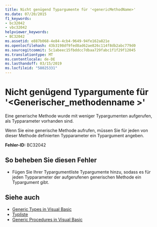 ```yaml
---
title: Nicht genügend Typargumente für '<genericMethodName>'
ms.date: 07/20/2015
f1_keywords:
- bc32042
- vbc32042
helpviewer_keywords:
- BC32042
ms.assetid: e887b068-4e84-4cb4-9649-94fe162a821e
ms.openlocfilehash: 43b3198df9fed8ad62ae826c114f8db2abc779d0
ms.sourcegitcommit: 5c1abeec15fbddcc7dbaa729fabc1f1f29f12045
ms.translationtype: MT
ms.contentlocale: de-DE
ms.lasthandoff: 03/15/2019
ms.locfileid: "58025331"
---
```

# <a name="too-few-type-arguments-to-genericmethodname"></a>Nicht genügend Typargumente für '\<Generischer_methodenname >'
Eine generische Methode wurde mit weniger Typargumenten aufgerufen, als Typparameter vorhanden sind.  
  
 Wenn Sie eine generische Methode aufrufen, müssen Sie für jeden von dieser Methode definierten Typparameter ein Typargument angeben.  
  
 **Fehler-ID:** BC32042  
  
## <a name="to-correct-this-error"></a>So beheben Sie diesen Fehler  
  
-   Fügen Sie Ihrer Typargumentliste Typargumente hinzu, sodass es für jeden Typparameter der aufgerufenen generischen Methode ein Typargument gibt.  
  
## <a name="see-also"></a>Siehe auch

- [Generic Types in Visual Basic](../../visual-basic/programming-guide/language-features/data-types/generic-types.md)
- [Typliste](../../visual-basic/language-reference/statements/type-list.md)
- [Generic Procedures in Visual Basic](../../visual-basic/programming-guide/language-features/data-types/generic-procedures.md)
